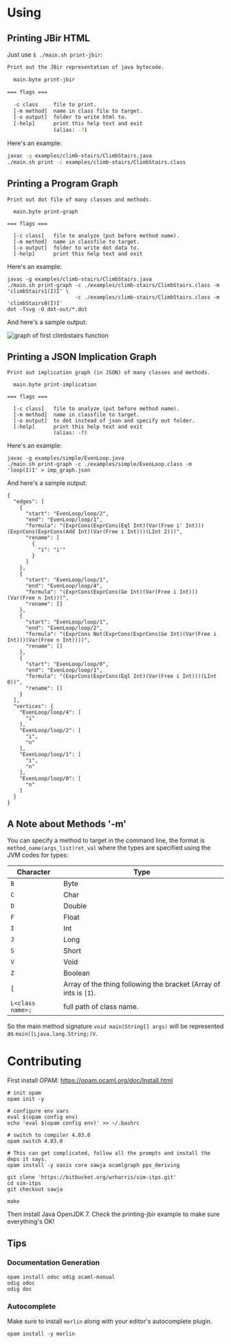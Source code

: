 # Using

## Printing JBir HTML

Just use `$ ./main.sh print-jbir`:

```bash
Print out the JBir representation of java bytecode.

  main.byte print-jbir

=== flags ===

  -c class     file to print.
  [-m method]  name in class file to target.
  [-o output]  folder to write html to.
  [-help]      print this help text and exit
               (alias: -?)
```

Here's an example:

```bash
javac -g examples/climb-stairs/ClimbStairs.java
./main.sh print -c examples/climb-stairs/ClimbStairs.class
```

## Printing a Program Graph

```
Print out dot file of many classes and methods.

  main.byte print-graph 

=== flags ===

  [-c class]   file to analyze (put before method name).
  [-m method]  name in classfile to target.
  [-o output]  folder to write dot data to.
  [-help]      print this help text and exit

```

Here's an example:

```
javac -g examples/climb-stairs/ClimbStairs.java
./main.sh print-graph -c ./examples/climb-stairs/ClimbStairs.class -m 'climbStairs1(I)I' \
                      -c ./examples/climb-stairs/ClimbStairs.class -m 'climbStairs0(I)I'
dot -Tsvg -O dot-out/*.dot
```

And here's a sample output:

![graph of first climbstairs function][climbstairs_graph]

## Printing a JSON Implication Graph

```
Print out implication graph (in JSON) of many classes and methods.

  main.byte print-implication

=== flags ===

  [-c class]   file to analyze (put before method name).
  [-m method]  name in classfile to target.
  [-o output]  to dot instead of json and specify out folder.
  [-help]      print this help text and exit
               (alias: -?)
```

Here's an example:

```
javac -g examples/simple/EvenLoop.java
./main.sh print-graph -c ./examples/simple/EvenLoop.class -m 'loop(I)I' > imp_graph.json
```

And here's a sample output:
```
{
  "edges": [
    {
      "start": "EvenLoop/loop/2",
      "end": "EvenLoop/loop/1",
      "formula": "(ExprCons(ExprCons(Eql Int)(Var(Free i' Int)))(ExprCons(ExprCons(Add Int)(Var(Free i Int)))(LInt 2)))",
      "rename": [
        {
          "i": "i'"
        }
      ]
    },
    {
      "start": "EvenLoop/loop/1",
      "end": "EvenLoop/loop/4",
      "formula": "(ExprCons(ExprCons(Ge Int)(Var(Free i Int)))(Var(Free n Int)))",
      "rename": []
    },
    {
      "start": "EvenLoop/loop/1",
      "end": "EvenLoop/loop/2",
      "formula": "(ExprCons Not(ExprCons(ExprCons(Ge Int)(Var(Free i Int)))(Var(Free n Int))))",
      "rename": []
    },
    {
      "start": "EvenLoop/loop/0",
      "end": "EvenLoop/loop/1",
      "formula": "(ExprCons(ExprCons(Eql Int)(Var(Free i Int)))(LInt 0))",
      "rename": []
    }
  ],
  "vertices": {
    "EvenLoop/loop/4": [
      "i"
    ],
    "EvenLoop/loop/2": [
      "i",
      "n"
    ],
    "EvenLoop/loop/1": [
      "i",
      "n"
    ],
    "EvenLoop/loop/0": [
      "n"
    ]
  }
}
```

## A Note about Methods '-m'

You can specify a method to target in the command line, the format is
`method_name(args_list)ret_val` where the types are specified using the
JVM codes for types:

Character | Type
--- | ---
`B` | Byte
`C` | Char
`D` | Double
`F` | Float
`I` | Int
`J` | Long
`S` | Short
`V` | Void
`Z` | Boolean
`[` | Array of the thing following the bracket (Array of ints is `[I`).
`L<class name>;` | full path of class name.

So the main method signature `void main(String[] args)` will be represented
as `main([Ljava.lang.String;)V`.

# Contributing

First install OPAM: https://opam.ocaml.org/doc/Install.html
   
```
# init opam
opam init -y

# configure env vars
eval $(opam config env)
echo 'eval $(opam config env)' >> ~/.bashrc

# switch to compiler 4.03.0
opam switch 4.03.0

# This can get complicated, follow all the prompts and install the deps it says.
opam install -y oasis core sawja ocamlgraph ppx_deriving

git clone 'https://bitbucket.org/wrharris/sim-itps.git'
cd sim-itps
git checkout sawja

make
```

Then install Java OpenJDK 7.
Check the printing-jbir example to make sure everything's OK!

## Tips

### Documentation Generation

```
opam install odoc odig ocaml-manual
odig odoc
odig doc
```

### Autocomplete

Make sure to install `merlin` along with your editor's autocomplete plugin.

```
opam install -y merlin
```


[climbstairs_graph]: https://bytebucket.org/wrharris/sim-itps/raw/b4aee28270087d3399bdecd30a3921edb316a7ad/examples/climb-stairs/ClimbStairs-climbStairs0.dot.png?token=5a097d5463fab8d91a6f64f52e6121e3d7eeb060
